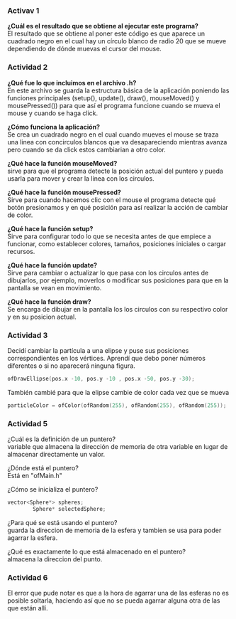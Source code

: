 ### Activav 1  
**¿Cuál es el resultado que se obtiene al ejecutar este programa?**    
El resultado que se obtiene al poner este código es que aparece un cuadrado negro en el cual hay un círculo blanco de radio 20 que se mueve dependiendo de dónde muevas el cursor del mouse.

### Actividad 2  
**¿Qué fue lo que incluimos en el archivo .h?**  
 En este archivo se guarda la estructura básica de la aplicación poniendo las funciones principales (setup(), update(), draw(), mouseMoved() y mousePressed()) para que así el programa funcione cuando se mueva el mouse y cuando se haga click.

**¿Cómo funciona la aplicación?**  
Se crea un cuadrado negro en el cual cuando mueves el mouse se traza una linea con concirculos blancos que va desapareciendo mientras avanza pero cuando se da click estos cambiarian a otro color.

**¿Qué hace la función mouseMoved?**  
 sirve para que el programa detecte la posición actual del puntero y pueda usarla para mover y crear la línea con los circulos.

**¿Qué hace la función mousePressed?**  
Sirve para cuando hacemos clic con el mouse el programa detecte qué botón presionamos y en qué posición para así realizar la acción de cambiar de color.

**¿Qué hace la función setup?**  
Sirve para configurar todo lo que se necesita antes de que empiece a funcionar, como establecer colores, tamaños, posiciones iniciales o cargar recursos.

**¿Qué hace la función update?**  
Sirve para cambiar o actualizar lo que pasa con los circulos antes de dibujarlos, por ejemplo, moverlos o modificar sus posiciones para que en la pantalla se vean en movimiento.  

**¿Qué hace la función draw?**  
Se encarga de dibujar en la pantalla los los circulos con su respectivo color y en su posicion actual.

### Actividad 3  
Decidí cambiar la partícula a una elipse y puse sus posiciones correspondientes en los vértices. Aprendí que debo poner números diferentes o si no aparecerá ninguna figura.  
```cpp
ofDrawEllipse(pos.x -10, pos.y -10 , pos.x -50, pos.y -30);
```

También cambié para que la elipse cambie de color cada vez que se mueva  
```cpp
particleColor = ofColor(ofRandom(255), ofRandom(255), ofRandom(255));
```
### Actividad 5​
¿Cuál es la definición de un puntero?  
variable que almacena la dirección de memoria de otra variable en lugar de almacenar directamente un valor.  

¿Dónde está el puntero?  
Está en "ofMain.h"

¿Cómo se inicializa el puntero?

```cpp
vector<Sphere*> spheres;
        Sphere* selectedSphere;
```

¿Para qué se está usando el puntero?  
guarda la direccion de memoria de la esfera y tambien se usa para poder agarrar la esfera.

¿Qué es exactamente lo que está almacenado en el puntero?  
almacena la direccion del punto.

### Actividad 6
El error que pude notar es que a la hora de agarrar una de las esferas no es posible soltarla, haciendo así que no se pueda agarrar alguna otra de las que están allí.



